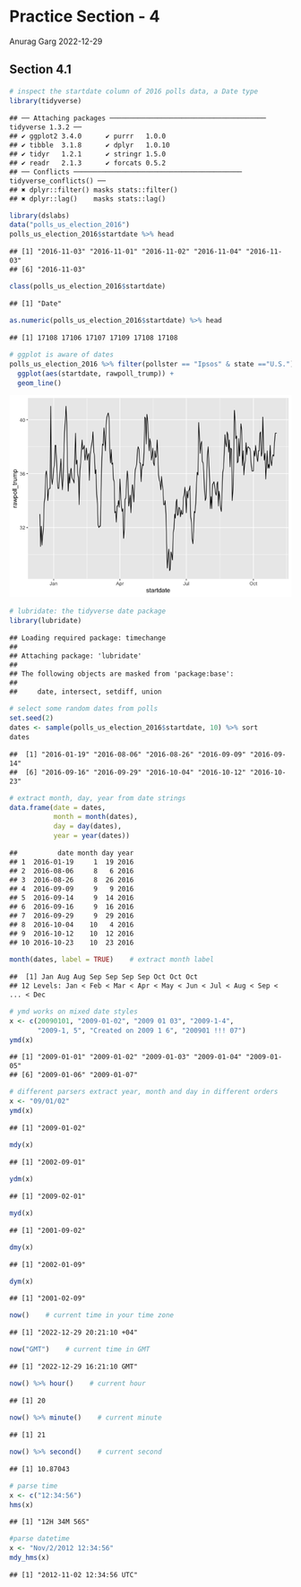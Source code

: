Practice Section - 4
================
Anurag Garg
2022-12-29

## Section 4.1

``` r
# inspect the startdate column of 2016 polls data, a Date type
library(tidyverse)
```

    ## ── Attaching packages ─────────────────────────────────────── tidyverse 1.3.2 ──
    ## ✔ ggplot2 3.4.0      ✔ purrr   1.0.0 
    ## ✔ tibble  3.1.8      ✔ dplyr   1.0.10
    ## ✔ tidyr   1.2.1      ✔ stringr 1.5.0 
    ## ✔ readr   2.1.3      ✔ forcats 0.5.2 
    ## ── Conflicts ────────────────────────────────────────── tidyverse_conflicts() ──
    ## ✖ dplyr::filter() masks stats::filter()
    ## ✖ dplyr::lag()    masks stats::lag()

``` r
library(dslabs)
data("polls_us_election_2016")
polls_us_election_2016$startdate %>% head
```

    ## [1] "2016-11-03" "2016-11-01" "2016-11-02" "2016-11-04" "2016-11-03"
    ## [6] "2016-11-03"

``` r
class(polls_us_election_2016$startdate)
```

    ## [1] "Date"

``` r
as.numeric(polls_us_election_2016$startdate) %>% head
```

    ## [1] 17108 17106 17107 17109 17108 17108

``` r
# ggplot is aware of dates
polls_us_election_2016 %>% filter(pollster == "Ipsos" & state =="U.S.") %>%
  ggplot(aes(startdate, rawpoll_trump)) +
  geom_line()
```

![](Practice_files/figure-gfm/unnamed-chunk-1-1.png)<!-- -->

``` r
# lubridate: the tidyverse date package
library(lubridate)
```

    ## Loading required package: timechange
    ## 
    ## Attaching package: 'lubridate'
    ## 
    ## The following objects are masked from 'package:base':
    ## 
    ##     date, intersect, setdiff, union

``` r
# select some random dates from polls
set.seed(2)
dates <- sample(polls_us_election_2016$startdate, 10) %>% sort
dates
```

    ##  [1] "2016-01-19" "2016-08-06" "2016-08-26" "2016-09-09" "2016-09-14"
    ##  [6] "2016-09-16" "2016-09-29" "2016-10-04" "2016-10-12" "2016-10-23"

``` r
# extract month, day, year from date strings
data.frame(date = dates, 
           month = month(dates),
           day = day(dates),
           year = year(dates))
```

    ##          date month day year
    ## 1  2016-01-19     1  19 2016
    ## 2  2016-08-06     8   6 2016
    ## 3  2016-08-26     8  26 2016
    ## 4  2016-09-09     9   9 2016
    ## 5  2016-09-14     9  14 2016
    ## 6  2016-09-16     9  16 2016
    ## 7  2016-09-29     9  29 2016
    ## 8  2016-10-04    10   4 2016
    ## 9  2016-10-12    10  12 2016
    ## 10 2016-10-23    10  23 2016

``` r
month(dates, label = TRUE)    # extract month label
```

    ##  [1] Jan Aug Aug Sep Sep Sep Sep Oct Oct Oct
    ## 12 Levels: Jan < Feb < Mar < Apr < May < Jun < Jul < Aug < Sep < ... < Dec

``` r
# ymd works on mixed date styles
x <- c(20090101, "2009-01-02", "2009 01 03", "2009-1-4",
       "2009-1, 5", "Created on 2009 1 6", "200901 !!! 07")
ymd(x)
```

    ## [1] "2009-01-01" "2009-01-02" "2009-01-03" "2009-01-04" "2009-01-05"
    ## [6] "2009-01-06" "2009-01-07"

``` r
# different parsers extract year, month and day in different orders
x <- "09/01/02"
ymd(x)
```

    ## [1] "2009-01-02"

``` r
mdy(x)
```

    ## [1] "2002-09-01"

``` r
ydm(x)
```

    ## [1] "2009-02-01"

``` r
myd(x)
```

    ## [1] "2001-09-02"

``` r
dmy(x)
```

    ## [1] "2002-01-09"

``` r
dym(x)
```

    ## [1] "2001-02-09"

``` r
now()    # current time in your time zone
```

    ## [1] "2022-12-29 20:21:10 +04"

``` r
now("GMT")    # current time in GMT
```

    ## [1] "2022-12-29 16:21:10 GMT"

``` r
now() %>% hour()    # current hour
```

    ## [1] 20

``` r
now() %>% minute()    # current minute
```

    ## [1] 21

``` r
now() %>% second()    # current second
```

    ## [1] 10.87043

``` r
# parse time
x <- c("12:34:56")
hms(x)
```

    ## [1] "12H 34M 56S"

``` r
#parse datetime
x <- "Nov/2/2012 12:34:56"
mdy_hms(x)
```

    ## [1] "2012-11-02 12:34:56 UTC"
